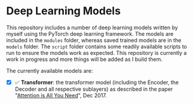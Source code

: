 # Deep Learning Models

This repository includes a number of deep learning models written by myself using the PyTorch deep learning framework.
The models are included in the `modules` folder, whereas saved trained models are in the `models` folder. 
The `script` folder contains some readily available scripts to run to ensure the models work as expected.
 This repository is currently a work in progress and more things will be added as I build them.  
 
 The currently available models are:
 - [x] :white_check_mark: **Transformer**: the transformer model (including the Encoder, the Decoder and all respective 
 sublayers) as described in the paper 
 "<a target="_blank" href="https://arxiv.org/pdf/1706.03762.pdf">Attention is All You Need</a>", Dec 2017.
